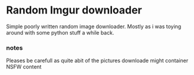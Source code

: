 # Random Imgur downloader #

Simple poorly written random image downloader.
Mostly as i was toying around with some python stuff a while back.

### notes ###

Pleases be carefull as quite abit of the pictures downloade might container NSFW content
